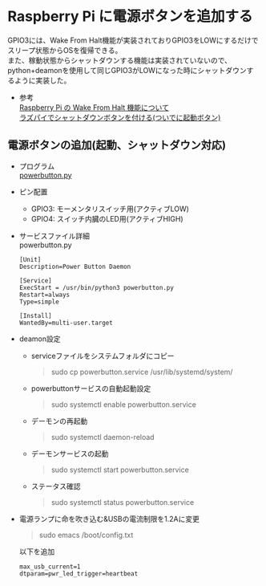 # Raspberry Pi に電源ボタンを追加する

GPIO3には、Wake From Halt機能が実装されておりGPIO3をLOWにするだけでスリープ状態からOSを復帰できる。   
また、稼動状態からシャットダウンする機能は実装されていないので、python+deamonを使用して同じGPIO3がLOWになった時にシャットダウンするように実装した。
- 参考   
    [Raspberry Pi の Wake From Halt 機能について](https://blog.goo.ne.jp/nirami/e/888e66f6b7d4adee93f9c850b362787c)   
    [ラズパイでシャットダウンボタンを付ける(ついでに起動ボタン)](https://qiita.com/clses/items/e701c1cb6490751a6040)


## 電源ボタンの追加(起動、シャットダウン対応)
- プログラム   
    [powerbutton.py](./powerbutton.py)
- ピン配置   
    - GPIO3: モーメンタリスイッチ用(アクティブLOW)
    - GPIO4: スイッチ内臓のLED用(アクティブHIGH)

- サービスファイル詳細   
    powerbutton.py
    ~~~
    [Unit]
    Description=Power Button Daemon

    [Service]
    ExecStart = /usr/bin/python3 powerbutton.py
    Restart=always
    Type=simple

    [Install]
    WantedBy=multi-user.target
    ~~~

- deamon設定
    - serviceファイルをシステムフォルダにコピー   
        > sudo cp powerbutton.service /usr/lib/systemd/system/

    - powerbuttonサービスの自動起動設定
        > sudo systemctl enable powerbutton.service

    - デーモンの再起動
        > sudo systemctl daemon-reload

    - デーモンサービスの起動
        > sudo systemctl start powerbutton.service

    - ステータス確認
        > sudo systemctl status powerbutton.service

- 電源ランプに命を吹き込む&USBの電流制限を1.2Aに変更
    > sudo emacs /boot/config.txt

	以下を追加   
	~~~
	max_usb_current=1
	dtparam=pwr_led_trigger=heartbeat
	~~~